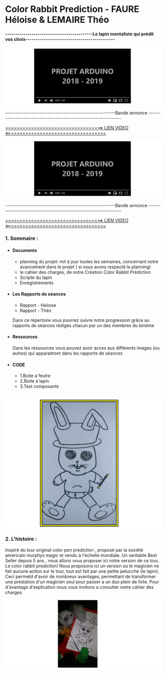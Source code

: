 
<h1>Color Rabbit Prediction - FAURE Héloise & LEMAIRE Théo</h1>

<h4>-------------------------------------------Le lapin mentaliste qui prédit vos choix--------------------------------------------</h4>
  </p>
  
  <img src=Ressources/video.PNG>
<p>-------------------------------------------------------Bande annonce ----------------------------------------------------------------</p>
<a href=https://www.youtube.com/watch?v=ydAG7nx7Lwk> ==================================>  LIEN VIDEO <=================================== </p> </a></p>

<img src=Ressources/video.PNG>
<p>-------------------------------------------------------Bande annonce ----------------------------------------------------------------</p>
<a href=https://www.youtube.com/watch?v=ydAG7nx7Lwk> ==================================>  LIEN VIDEO <=================================== </p> </a></p>




<h3>  1. Sommaire : </h3>
<ul>
  <li><h4> Documents </h4>
    <ul><li>planning du projet: mit à jour toutes les semaines, concernant notre avancement dans le projet ( si nous avons respecté le planning)</li></ul>
    <ul><li>le cahier des charges, de notre Création Color Rabbit Prédiction</li></ul>
    <ul><li> Scripte du lapin</li></ul>
    <ul><li> Enregistrements</li></ul></li>
  
  <li><h4> Les Rapports de séances</h4>
  <ul><li>Rapport - Heloise</li></ul>
  <ul><li>Rapport - Théo </li></ul>
    <p> Dans ce répertoire vous pourrez suivre notre progression grâce au rapports de séances rédigés chacun par un des membres du binôme</p></li>
  
  <li><h4> Ressources </h4>
   <p> Dans les ressources vous pouvez avoir acces aux différents images (ou autres) qui apparaitront dans les rapports de séances </p>
    
  <li><h4> CODE </h4>
  <ul> <li>1.Boite à feutre </li></ul>
  <ul><li> 2.Boite à lapin </li></ul>
    <ul><li> 3.Test composants </li></ul>
  </li>
  </ul>
  <br/>
  
  <img src=Ressources/20-3.jpg>

<h3> 2. L'histoire : </h3>
<p> Inspiré du tour original color pen prediction , proposé par la société americain murphys magic et vendu à l'échelle mondiale. Un veritable Best Seller depuis 5 ans , nous allons vous proposer ici notre version de ce tour, Le color rabbit prediction! Nous proposons ici un version ou le magicien ne fait aucune action sur le tour, tout est fait par une petite pelucche (le lapin). Ceci permetd d'avoir de nombreux avantages, permettant de transformer une prestation d'un magicien seul pour passer a un duo plein de folie. Pour d'avantage d'explication nous vous invitons a consulter notre cahier des charges </p> 

<img src=Ressources/999.jpg>
